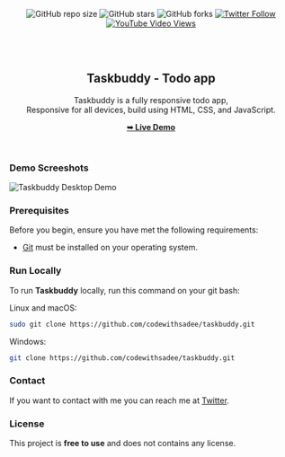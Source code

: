 <div align="center">
  
  ![GitHub repo size](https://img.shields.io/github/repo-size/codewithsadee/taskbuddy)
  ![GitHub stars](https://img.shields.io/github/stars/codewithsadee/taskbuddy?style=social)
  ![GitHub forks](https://img.shields.io/github/forks/codewithsadee/taskbuddy?style=social)
  [![Twitter Follow](https://img.shields.io/twitter/follow/codewithsadee?style=social)](https://twitter.com/intent/follow?screen_name=codewithsadee)
  [![YouTube Video Views](https://img.shields.io/youtube/views/BWmL66b9bOo?style=social)](https://youtu.be/BWmL66b9bOo)

  <br />
  <br />

  <h2 align="center">Taskbuddy - Todo app</h2>

  Taskbuddy is a fully responsive todo app, <br />Responsive for all devices, build using HTML, CSS, and JavaScript.

  <a href="https://codewithsadee.github.io/taskbuddy/"><strong>➥ Live Demo</strong></a>

</div>

<br />

### Demo Screeshots

![Taskbuddy Desktop Demo](./readme-images/desktop.png "Desktop Demo")

### Prerequisites

Before you begin, ensure you have met the following requirements:

* [Git](https://git-scm.com/downloads "Download Git") must be installed on your operating system.

### Run Locally

To run **Taskbuddy** locally, run this command on your git bash:

Linux and macOS:

```bash
sudo git clone https://github.com/codewithsadee/taskbuddy.git
```

Windows:

```bash
git clone https://github.com/codewithsadee/taskbuddy.git
```

### Contact

If you want to contact with me you can reach me at [Twitter](https://www.twitter.com/codewithsadee).

### License

This project is **free to use** and does not contains any license.
